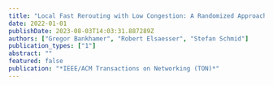 ```yaml
---
title: "Local Fast Rerouting with Low Congestion: A Randomized Approach"
date: 2022-01-01
publishDate: 2023-08-03T14:03:31.887289Z
authors: ["Gregor Bankhamer", "Robert Elsaesser", "Stefan Schmid"]
publication_types: ["1"]
abstract: ""
featured: false
publication: "*IEEE/ACM Transactions on Networking (TON)*"
---
```


